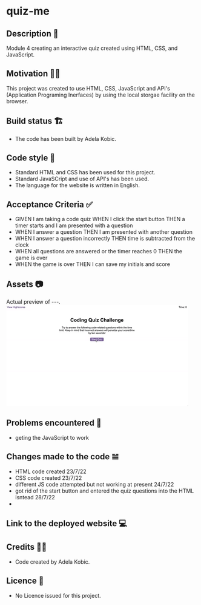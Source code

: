 # quiz-me

## Description 📜
Module 4 creating an interactive quiz created using HTML, CSS, and JavaScript.

## Motivation 💪🏻
This project was created to use HTML, CSS, JavaScript and API's (Application Programing Inerfaces) by using the local storgae facility on the browser.

## Build status 🏗
* The code has been built by Adela Kobic. 

## Code style 🔐
* Standard HTML and CSS has been used for this project. 
* Standard JavaSCript and use of API's has been used. 
* The language for the website is written in English. 

## Acceptance Criteria ✅
* GIVEN I am taking a code quiz
WHEN I click the start button
THEN a timer starts and I am presented with a question
* WHEN I answer a question
THEN I am presented with another question
* WHEN I answer a question incorrectly
THEN time is subtracted from the clock
* WHEN all questions are answered or the timer reaches 0
THEN the game is over
* WHEN the game is over
THEN I can save my initials and score

## Assets 📷
Actual preview of ---. 
![Preview GIF animation of how the game should work.](./quiz-assets/quiz-images/04-web-apis-homework-demo.gif)

## Problems encountered 🤯
* geting the JavaScript to work

## Changes made to the code 𝌡
* HTML code created 23/7/22
* CSS code created 23/7/22
* different JS code attempted but not working at present 24/7/22
* got rid of the start button and entered the quiz questions into the HTML isntead 28/7/22
*

## Link to the deployed website 💻

## Credits 💃🏻
* Code created by Adela Kobic. 

## Licence 🪪
* No Licence issued for this project.
